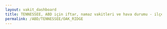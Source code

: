 ```yaml
---
layout: vakit_dashboard
title: TENNESSEE, ABD için iftar, namaz vakitleri ve hava durumu - ilçe/eyalet seç
permalink: /ABD/TENNESSEE/OAK_RIDGE
---
```


<script type="text/javascript">
  var GLOBAL_COUNTRY = 'ABD';
  var GLOBAL_CITY = 'TENNESSEE';
  var GLOBAL_STATE = 'OAK_RIDGE';
  var lat = 72;
  var lon = 21;
</script>
